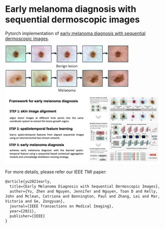 # Early melanoma diagnosis with sequential dermoscopic images
Pytorch implementation of [early melanoma diagnosis with sequential dermoscopic images](https://arxiv.org/pdf/2110.05976.pdf). 


<img src="https://github.com/Zakiyi/Early-melanoma-diagnosis-with-seqential-dermoscopic-images/blob/main/figures/lesion_evo.png" alt="drawing" width="400"/>

<img src="https://github.com/Zakiyi/Early-melanoma-diagnosis-with-seqential-dermoscopic-images/blob/main/figures/framwork.jpeg" alt='drawing' width="800"/>

For more details, please refer our IEEE TMI paper:

```
@article{yu2021early,
  title={Early Melanoma Diagnosis with Sequential Dermoscopic Images},
  author={Yu, Zhen and Nguyen, Jennifer and Nguyen, Toan D and Kelly, John and Mclean, Catriona and Bonnington, Paul and Zhang, Lei and Mar, Victoria and Ge, Zongyuan},
  journal={IEEE Transactions on Medical Imaging},
  year={2021},
  publisher={IEEE}
}
```
